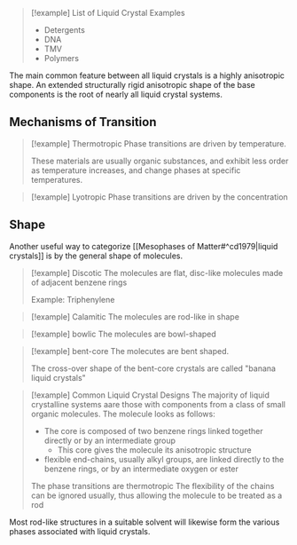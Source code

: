 >[!example] List of Liquid Crystal Examples
>- Detergents
>- DNA
>- TMV
>- Polymers

The main common feature between all liquid crystals is a highly anisotropic shape. An extended structurally rigid anisotropic shape of the base components is the root of nearly all liquid crystal systems.

## Mechanisms of Transition
>[!example] Thermotropic
>Phase transitions are driven by temperature.
>
>These materials are usually organic substances, and exhibit less order as temperature increases, and change phases at specific temperatures.

>[!example] Lyotropic
> Phase transitions are driven by the concentration

## Shape
Another useful way to categorize [[Mesophases of Matter#^cd1979|liquid crystals]] is by the general shape of molecules.

>[!example] Discotic
>The molecules are flat, disc-like molecules made of adjacent benzene rings
>
>Example: Triphenylene

>[!example] Calamitic
>The molecules are rod-like in shape

>[!example] bowlic
>The molecules are bowl-shaped

>[!example] bent-core
>The molecutes are bent shaped.
>
>The cross-over shape of the bent-core crystals are called "banana liquid crystals" 

>[!example] Common Liquid Crystal Designs
>The majority of liquid crystalline systems aare those with components from a class of small organic molecules.
>The molecule looks as follows:
>- The core is composed of two benzene rings linked together directly or by an intermediate group
>	- This core gives the molecule its anisotropic structure
>- flexible end-chains, usually alkyl groups, are linked directly to the benzene rings, or by an intermediate oxygen or ester
>
>The phase transitions are thermotropic
>The flexibility of the chains can be ignored usually, thus allowing the molecule to be treated as a rod

Most rod-like structures in a suitable solvent will likewise form the various phases associated with liquid crystals.